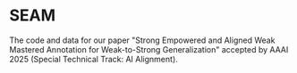 # SEAM
The code and data for our paper "Strong Empowered and Aligned Weak Mastered Annotation for Weak-to-Strong Generalization" accepted by AAAI 2025 (Special Technical Track: AI Alignment).
